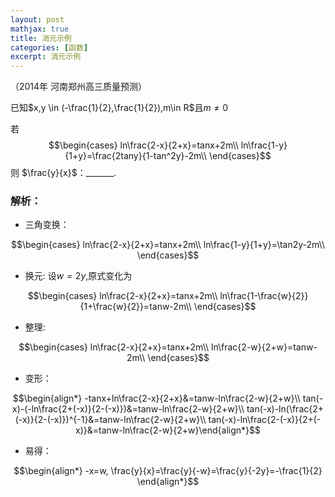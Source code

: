 ```yaml
---
layout: post
mathjax: true
title: 消元示例
categories: [函数]
excerpt: 消元示例
---
```



（2014年 河南郑州高三质量预测）

已知$x,y \in (-\frac{1}{2},\frac{1}{2}),m\in R$且$m \neq 0$

若$$\begin{cases}
ln\frac{2-x}{2+x}=tanx+2m\\
ln\frac{1-y}{1+y}=\frac{2tany}{1-tan^2y}-2m\\
\end{cases}$$
则  $\frac{y}{x}$：_______.

### 解析：

* 三角变换：

$$\begin{cases}
ln\frac{2-x}{2+x}=tanx+2m\\
ln\frac{1-y}{1+y}=\tan2y-2m\\
\end{cases}$$

* 换元:
  设$w=2y,$原式变化为

$$\begin{cases}
ln\frac{2-x}{2+x}=tanx+2m\\
ln\frac{1-\frac{w}{2}}{1+\frac{w}{2}}=tanw-2m\\
\end{cases}$$

* 整理:

$$\begin{cases}
ln\frac{2-x}{2+x}=tanx+2m\\
ln\frac{2-w}{2+w}=tanw-2m\\
\end{cases}$$

* 变形：


$$\begin{align*}
-tanx+ln\frac{2-x}{2+x}&=tanw-ln\frac{2-w}{2+w}\\
tan(-x)-(-ln\frac{2+(-x)}{2-(-x)})&=tanw-ln\frac{2-w}{2+w}\\
tan(-x)-ln(\frac{2+(-x)}{2-(-x)})^{-1}&=tanw-ln\frac{2-w}{2+w}\\
tan(-x)-ln\frac{2-(-x)}{2+(-x)}&=tanw-ln\frac{2-w}{2+w}\end{align*}$$

* 易得：


$$\begin{align*}
-x=w,
\frac{y}{x}=\frac{y}{-w}=\frac{y}{-2y}=-\frac{1}{2}
\end{align*}$$